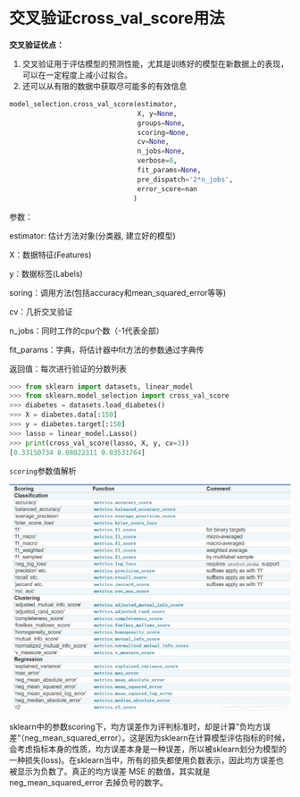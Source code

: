 # 交叉验证cross_val_score用法

**交叉验证优点：**

1. 交叉验证用于评估模型的预测性能，尤其是训练好的模型在新数据上的表现，可以在一定程度上减小过拟合。
2. 还可以从有限的数据中获取尽可能多的有效信息

```python
model_selection.cross_val_score(estimator, 
                                X, y=None, 
                                groups=None, 
                                scoring=None, 
                                cv=None, 
                                n_jobs=None, 
                                verbose=0, 
                                fit_params=None, 
                                pre_dispatch='2*n_jobs',
                                error_score=nan
                               )
```

参数：

estimator: 估计方法对象(分类器, 建立好的模型)

 X：数据特征(Features)

 y：数据标签(Labels) 

soring：调用方法(包括accuracy和mean_squared_error等等) 

cv：几折交叉验证 

n_jobs：同时工作的cpu个数（-1代表全部） 

fit_params：字典，将估计器中fit方法的参数通过字典传

返回值：每次进行验证的分数列表

```python
>>> from sklearn import datasets, linear_model
>>> from sklearn.model_selection import cross_val_score
>>> diabetes = datasets.load_diabetes()
>>> X = diabetes.data[:150]
>>> y = diabetes.target[:150]
>>> lasso = linear_model.Lasso()
>>> print(cross_val_score(lasso, X, y, cv=3))
[0.33150734 0.08022311 0.03531764]
```



`scoring`参数值解析

<center>
    <img src="https://raw.githubusercontent.com/HG1227/image/master/img_tuchuang/20200113170116.png"/>
</center>

sklearn中的参数scoring下，均方误差作为评判标准时，却是计算”负均方误差“（neg_mean_squared_error）。这是因为sklearn在计算模型评估指标的时候，会考虑指标本身的性质，均方误差本身是一种误差，所以被sklearn划分为模型的一种损失(loss)。在sklearn当中，所有的损失都使用负数表示，因此均方误差也被显示为负数了。真正的均方误差 MSE 的数值，其实就是 neg_mean_squared_error 去掉负号的数字。  

